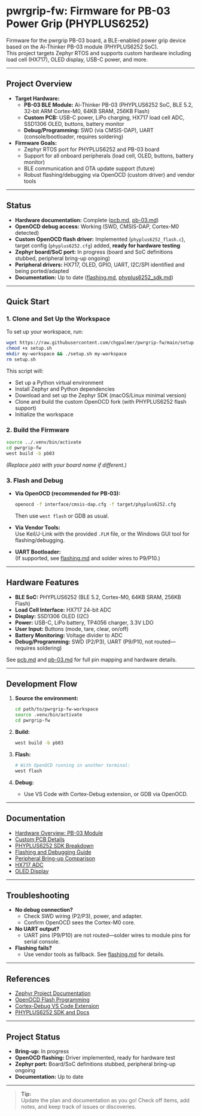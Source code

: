 # pwrgrip-fw: Firmware for PB-03 Power Grip (PHYPLUS6252)

Firmware for the pwrgrip PB-03 board, a BLE-enabled power grip device based on the Ai-Thinker PB-03 module (PHYPLUS6252 SoC).  
This project targets Zephyr RTOS and supports custom hardware including load cell (HX717), OLED display, USB-C power, and more.

---

## Project Overview

- **Target Hardware:**  
  - **PB-03 BLE Module:** Ai-Thinker PB-03 (PHYPLUS6252 SoC, BLE 5.2, 32-bit ARM Cortex-M0, 64KB SRAM, 256KB Flash)
  - **Custom PCB:** USB-C power, LiPo charging, HX717 load cell ADC, SSD1306 OLED, buttons, battery monitor
  - **Debug/Programming:** SWD (via CMSIS-DAP), UART (console/bootloader, requires soldering)
- **Firmware Goals:**  
  - Zephyr RTOS port for PHYPLUS6252 and PB-03 board
  - Support for all onboard peripherals (load cell, OLED, buttons, battery monitor)
  - BLE communication and OTA update support (future)
  - Robust flashing/debugging via OpenOCD (custom driver) and vendor tools

---

## Status

- **Hardware documentation:** Complete ([pcb.md](docs/overview/pcb.md), [pb-03.md](docs/overview/pb-03.md))
- **OpenOCD debug access:** Working (SWD, CMSIS-DAP, Cortex-M0 detected)
- **Custom OpenOCD flash driver:** Implemented (`phyplus6252_flash.c`), target config (`phyplus6252.cfg`) added, **ready for hardware testing**
- **Zephyr board/SoC port:** In progress (board and SoC definitions stubbed, peripheral bring-up ongoing)
- **Peripheral drivers:** HX717, OLED, GPIO, UART, I2C/SPI identified and being ported/adapted
- **Documentation:** Up to date ([flashing.md](docs/overview/flashing.md), [phyplus6252_sdk.md](docs/overview/phyplus6252_sdk.md))

---

## Quick Start

### 1. Clone and Set Up the Workspace

To set up your workspace, run:

```sh
wget https://raw.githubusercontent.com/chgpalmer/pwrgrip-fw/main/setup.sh
chmod +x setup.sh
mkdir my-workspace && ./setup.sh my-workspace
rm setup.sh
```

This script will:
- Set up a Python virtual environment
- Install Zephyr and Python dependencies
- Download and set up the Zephyr SDK (macOS/Linux minimal version)
- Clone and build the custom OpenOCD fork (with PHYPLUS6252 flash support)
- Initialize the workspace

### 2. Build the Firmware

```sh
source ../.venv/bin/activate
cd pwrgrip-fw
west build -b pb03
```
*(Replace `pb03` with your board name if different.)*

### 3. Flash and Debug

- **Via OpenOCD (recommended for PB-03):**
  ```sh
  openocd -f interface/cmsis-dap.cfg -f target/phyplus6252.cfg
  ```
  Then use `west flash` or GDB as usual.

- **Via Vendor Tools:**  
  Use Keil/J-Link with the provided `.FLM` file, or the Windows GUI tool for flashing/debugging.

- **UART Bootloader:**  
  (If supported, see [flashing.md](docs/overview/flashing.md) and solder wires to P9/P10.)

---

## Hardware Features

- **BLE SoC:** PHYPLUS6252 (BLE 5.2, Cortex-M0, 64KB SRAM, 256KB Flash)
- **Load Cell Interface:** HX717 24-bit ADC
- **Display:** SSD1306 OLED (I2C)
- **Power:** USB-C, LiPo battery, TP4056 charger, 3.3V LDO
- **User Input:** Buttons (mode, tare, clear, on/off)
- **Battery Monitoring:** Voltage divider to ADC
- **Debug/Programming:** SWD (P2/P3), UART (P9/P10, not routed—requires soldering)

See [pcb.md](docs/overview/pcb.md) and [pb-03.md](docs/overview/pb-03.md) for full pin mapping and hardware details.

---

## Development Flow

1. **Source the environment:**
    ```sh
    cd path/to/pwrgrip-fw-workspace
    source .venv/bin/activate
    cd pwrgrip-fw
    ```

2. **Build:**
    ```sh
    west build -b pb03
    ```

3. **Flash:**
    ```sh
    # With OpenOCD running in another terminal:
    west flash
    ```

4. **Debug:**
    - Use VS Code with Cortex-Debug extension, or GDB via OpenOCD.

---

## Documentation

- [Hardware Overview: PB-03 Module](docs/overview/pb-03.md)
- [Custom PCB Details](docs/overview/pcb.md)
- [PHYPLUS6252 SDK Breakdown](docs/overview/phyplus6252_sdk.md)
- [Flashing and Debugging Guide](docs/overview/flashing.md)
- [Peripheral Bring-up Comparison](docs/overview/frusdk_physdk_comparison.md)
- [HX717 ADC](docs/overview/hx717.md)
- [OLED Display](docs/overview/oled.md)

---

## Troubleshooting

- **No debug connection?**  
  - Check SWD wiring (P2/P3), power, and adapter.
  - Confirm OpenOCD sees the Cortex-M0 core.
- **No UART output?**  
  - UART pins (P9/P10) are not routed—solder wires to module pins for serial console.
- **Flashing fails?**  
  - Use vendor tools as fallback. See [flashing.md](docs/overview/flashing.md) for details.

---

## References

- [Zephyr Project Documentation](https://docs.zephyrproject.org/latest/)
- [OpenOCD Flash Programming](https://open-cmsis-pack.github.io/OpenOCD-Flash-Programming/)
- [Cortex-Debug VS Code Extension](https://marketplace.visualstudio.com/items?itemName=marus25.cortex-debug)
- [PHYPLUS6252 SDK and Docs](docs/overview/phyplus6252_sdk.md)

---

## Project Status

- **Bring-up:** In progress
- **OpenOCD flashing:** Driver implemented, ready for hardware test
- **Zephyr port:** Board/SoC definitions stubbed, peripheral bring-up ongoing
- **Documentation:** Up to date

---

> **Tip:**  
> Update the plan and documentation as you go! Check off items, add notes, and keep track of issues or discoveries.
